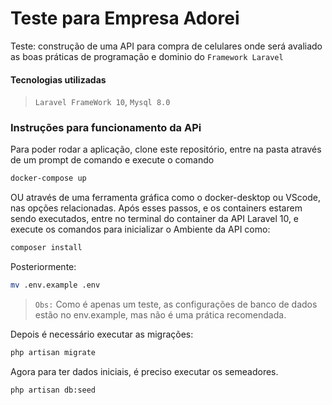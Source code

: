# Teste para Empresa Adorei
Teste: construção de uma API para compra de celulares onde será avaliado
as boas práticas de programação e dominio do `Framework Laravel`

#### Tecnologias utilizadas
> `Laravel FrameWork 10`, `Mysql 8.0`

### Instruções para funcionamento da APi 
Para poder rodar a aplicação, clone este repositório, entre na pasta através de um prompt de comando e execute o comando 

```bash
docker-compose up
```
OU através de uma ferramenta gráfica como o docker-desktop ou VScode, nas opções relacionadas. Após esses passos, e os containers estarem sendo executados, entre no terminal do container da API Laravel 10, e execute os comandos para inicializar o Ambiente da API como: 
```bash
composer install
```
Posteriormente:
```bash
mv .env.example .env
```
> `Obs:` Como é apenas um teste, as configurações de banco de dados estão no env.example, mas não é uma prática recomendada.

Depois é necessário executar as migrações:
```bash
php artisan migrate
```
Agora para ter dados iniciais, é preciso executar os semeadores.
```bash
php artisan db:seed
```


